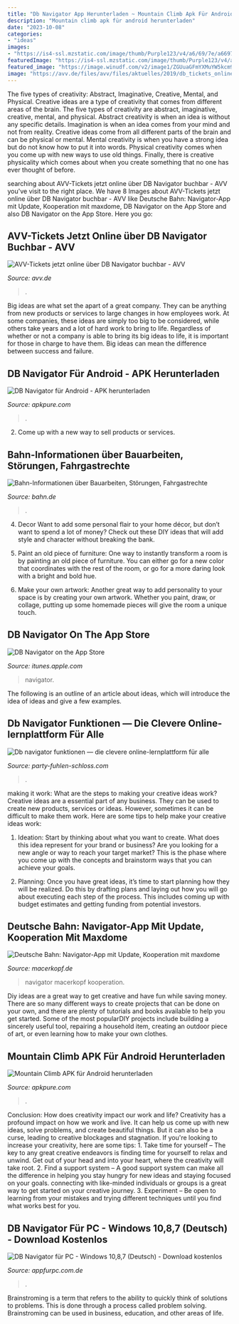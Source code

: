 ```yaml
---
title: "Db Navigator App Herunterladen ~ Mountain Climb Apk Für Android Herunterladen"
description: "Mountain climb apk für android herunterladen"
date: "2023-10-08"
categories:
- "ideas"
images:
- "https://is4-ssl.mzstatic.com/image/thumb/Purple123/v4/a6/69/7e/a6697ee5-55dd-2493-ae0e-0c834f304045/source/392x696bb.jpg"
featuredImage: "https://is4-ssl.mzstatic.com/image/thumb/Purple123/v4/a6/69/7e/a6697ee5-55dd-2493-ae0e-0c834f304045/source/392x696bb.jpg"
featured_image: "https://image.winudf.com/v2/image1/ZGUuaGFmYXMuYW5kcm9pZC5kYl9zY3JlZW5fZGUtREVfNF8xNTU4MzYwOTk1XzAxMA/screen-4.jpg?fakeurl=1&amp;type=.jpg"
image: "https://avv.de/files/avv/files/aktuelles/2019/db_tickets_online.jpg"
---
```



The five types of creativity: Abstract, Imaginative, Creative, Mental, and Physical.
Creative ideas are a type of creativity that comes from different areas of the brain. The five types of creativity are abstract, imaginative, creative, mental, and physical. Abstract creativity is when an idea is without any specific details. Imagination is when an idea comes from your mind and not from reality. Creative ideas come from all different parts of the brain and can be physical or mental. Mental creativity is when you have a strong idea but do not know how to put it into words. Physical creativity comes when you come up with new ways to use old things. Finally, there is creative physicality which comes about when you create something that no one has ever thought of before.

	

		
searching about AVV-Tickets jetzt online über DB Navigator buchbar - AVV you've visit to the right place. We have 8 Images about AVV-Tickets jetzt online über DB Navigator buchbar - AVV like Deutsche Bahn: Navigator-App mit Update, Kooperation mit maxdome, DB Navigator on the App Store and also DB Navigator on the App Store. Here you go:
		
    
## AVV-Tickets Jetzt Online über DB Navigator Buchbar - AVV

<img loading=lazy src="https://avv.de/files/avv/files/aktuelles/2019/db_tickets_online.jpg" onerror="this.onerror=null;this.src='https://tse2.mm.bing.net/th?id=OIP.spHm-Cd3rx1LaVaBgBFE3AHaE8&amp;pid=15.1';" alt="AVV-Tickets jetzt online über DB Navigator buchbar - AVV">

_Source: avv.de_

>. 

	

Big ideas are what set the apart of a great company. They can be anything from new products or services to large changes in how employees work. At some companies, these ideas are simply too big to be considered, while others take years and a lot of hard work to bring to life. Regardless of whether or not a company is able to bring its big ideas to life, it is important for those in charge to have them. Big ideas can mean the difference between success and failure.

    
## DB Navigator Für Android - APK Herunterladen

<img loading=lazy src="https://image.winudf.com/v2/image1/ZGUuaGFmYXMuYW5kcm9pZC5kYl9zY3JlZW5fZGUtREVfNF8xNTU4MzYwOTk1XzAxMA/screen-4.jpg?fakeurl=1&amp;type=.jpg" onerror="this.onerror=null;this.src='https://tse3.mm.bing.net/th?id=OIP.n40Jci7wxp_L60Bscn0gAQHaNK&amp;pid=15.1';" alt="DB Navigator für Android - APK herunterladen">

_Source: apkpure.com_

>. 

	

2. Come up with a new way to sell products or services.

    
## Bahn-Informationen über Bauarbeiten, Störungen, Fahrgastrechte

<img loading=lazy src="https://www.bahn.de/regional/view/mdb/bahnintern/fahrplan_und_buchung/mobile_services/db_navigator/mdb_289084_websiteheader-1000x250px_694x347_cp_287x0_981x347.jpg" onerror="this.onerror=null;this.src='https://tse2.mm.bing.net/th?id=OIP.n-cycZSIlKAn1WkDFfnZSgHaDt&amp;pid=15.1';" alt="Bahn-Informationen über Bauarbeiten, Störungen, Fahrgastrechte">

_Source: bahn.de_

>. 

	

4. Decor
Want to add some personal flair to your home décor, but don’t want to spend a lot of money? Check out these DIY ideas that will add style and character without breaking the bank.
1. Paint an old piece of furniture: One way to instantly transform a room is by painting an old piece of furniture. You can either go for a new color that coordinates with the rest of the room, or go for a more daring look with a bright and bold hue.

2. Make your own artwork: Another great way to add personality to your space is by creating your own artwork. Whether you paint, draw, or collage, putting up some homemade pieces will give the room a unique touch.


    
## DB Navigator On The App Store

<img loading=lazy src="http://a1.mzstatic.com/us/r30/Purple111/v4/16/0e/37/160e37ee-33a3-1d72-fd60-55c96f11c086/screen696x696.jpeg" onerror="this.onerror=null;this.src='https://tse3.mm.bing.net/th?id=OIP.Fqu8hfT3ZUS__ypnWM_EogAAAA&amp;pid=15.1';" alt="DB Navigator on the App Store">

_Source: itunes.apple.com_

>navigator. 

	

The following is an outline of an article about ideas, which will introduce the idea of ideas and give a few examples.

    
## Db Navigator Funktionen — Die Clevere Online-lernplattform Für Alle

<img loading=lazy src="https://party-fuhlen-schloss.com/mxii/DEHyThBVq96j-3ByCXiI_wAAAA.jpg" onerror="this.onerror=null;this.src='https://tse3.mm.bing.net/th?id=OIP.Ct-tU1s6FoXqM-NVosR0nwAAAA&amp;pid=15.1';" alt="Db navigator funktionen — die clevere online-lernplattform für alle">

_Source: party-fuhlen-schloss.com_

>. 

	

making it work: What are the steps to making your creative ideas work?
Creative ideas are a essential part of any business. They can be used to create new products, services or ideas. However, sometimes it can be difficult to make them work. Here are some tips to help make your creative ideas work:
1. Ideation: Start by thinking about what you want to create. What does this idea represent for your brand or business? Are you looking for a new angle or way to reach your target market? This is the phase where you come up with the concepts and brainstorm ways that you can achieve your goals.

2. Planning: Once you have great ideas, it’s time to start planning how they will be realized. Do this by drafting plans and laying out how you will go about executing each step of the process. This includes coming up with budget estimates and getting funding from potential investors.


    
## Deutsche Bahn: Navigator-App Mit Update, Kooperation Mit Maxdome

<img loading=lazy src="https://www.macerkopf.de/wp-content/uploads/2016/04/db_navigator16040.jpg?x50604" onerror="this.onerror=null;this.src='https://tse4.mm.bing.net/th?id=OIP.JANGLYZ4xSYEHKnTRsFIoQHaDJ&amp;pid=15.1';" alt="Deutsche Bahn: Navigator-App mit Update, Kooperation mit maxdome">

_Source: macerkopf.de_

>navigator macerkopf kooperation. 

	

Diy ideas are a great way to get creative and have fun while saving money. There are so many different ways to create projects that can be done on your own, and there are plenty of tutorials and books available to help you get started. Some of the most popularDIY projects include building a sincerely useful tool, repairing a household item, creating an outdoor piece of art, or even learning how to make your own clothes.

    
## Mountain Climb APK Für Android Herunterladen

<img loading=lazy src="https://image.winudf.com/v2/image1/Y29tLlNreUdhbWVzLk1vdW50YWluQ2xpbWJfc2NyZWVuXzZfMTY1OTMxMjkxOV8wMTQ/screen-6.jpg?fakeurl=1&amp;type=.jpg" onerror="this.onerror=null;this.src='https://tse1.mm.bing.net/th?id=OIP.-kWwq5zJVMXuEyHAZBK8lAHaNK&amp;pid=15.1';" alt="Mountain Climb APK für Android herunterladen">

_Source: apkpure.com_

>. 

	

Conclusion: How does creativity impact our work and life?
Creativity has a profound impact on how we work and live. It can help us come up with new ideas, solve problems, and create beautiful things. But it can also be a curse, leading to creative blockages and stagnation. If you're looking to increase your creativity, here are some tips: 1. Take time for yourself – The key to any great creative endeavors is finding time for yourself to relax and unwind. Get out of your head and into your heart, where the creativity will take root. 2. Find a support system – A good support system can make all the difference in helping you stay hungry for new ideas and staying focused on your goals. connecting with like-minded individuals or groups is a great way to get started on your creative journey. 3. Experiment – Be open to learning from your mistakes and trying different techniques until you find what works best for you.

    
## DB Navigator Für PC - Windows 10,8,7 (Deutsch) - Download Kostenlos

<img loading=lazy src="https://is4-ssl.mzstatic.com/image/thumb/Purple123/v4/a6/69/7e/a6697ee5-55dd-2493-ae0e-0c834f304045/source/392x696bb.jpg" onerror="this.onerror=null;this.src='https://tse4.mm.bing.net/th?id=OIP.GDgVwpfmXBS_Rv2sw5pOiwAAAA&amp;pid=15.1';" alt="DB Navigator für PC - Windows 10,8,7 (Deutsch) - Download kostenlos">

_Source: appfurpc.com.de_

>. 

	

Brainstroming is a term that refers to the ability to quickly think of solutions to problems. This is done through a process called problem solving. Brainstroming can be used in business, education, and other areas of life.

